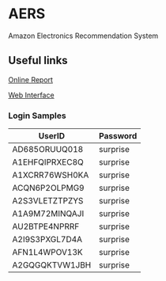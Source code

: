 # AERS
Amazon Electronics Recommendation System

## Useful links
[Online Report](http://webdev.cse.msu.edu/~jiangw14/cse482-AERS/report.php)

[Web Interface](http://webdev.cse.msu.edu/~jiangw14/cse482-AERS/)

### Login Samples

|UserID|Password|
|--|--|
|AD685ORUUQ018|surprise|
|A1EHFQIPRXEC8Q|surprise|
|A1XCRR76WSH0KA|surprise|
|ACQN6P2OLPMG9|surprise|
|A2S3VLETZTPZYS|surprise|
|A1A9M72MINQAJI|surprise|
|AU2BTPE4NPRRF|surprise|
|A2I9S3PXGL7D4A|surprise|
|AFN1L4WPOV13K|surprise|
|A2GQGQKTVW1JBH|surprise|

